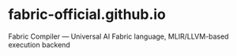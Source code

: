 # fabric-official.github.io
Fabric Compiler — Universal AI Fabric language, MLIR/LLVM-based execution backend
